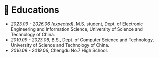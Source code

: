 # 📖 Educations
- *2023.09 - 2026.06 (expected)*, M.S. student, Dept. of Electronic Engineering and Information Science, University of Science and Technology of China. 
- *2019.09 - 2023.06*, B.S., Dept. of Computer Science and Technology, University of Science and Technology of China. 
- *2016.09 - 2019.06*, Chengdu No.7 High School. 